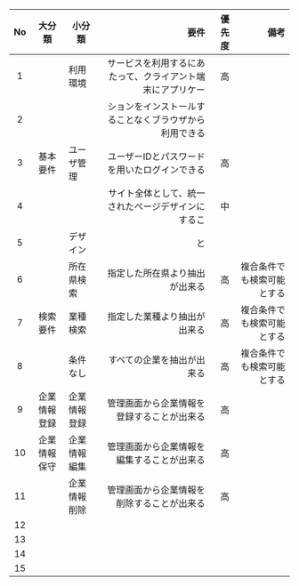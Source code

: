 |No|大分類|小分類|要件|優先度|備考|
|:----:|:------:|-|----:|----:|-----:|
|1| |利用環境|サービスを利用するにあたって、クライアント端末にアプリケー|高||
|2| ||ションをインストールすることなくブラウザから利用できる|||
|3|基本要件|ユーザ管理|ユーザーIDとパスワードを用いたログインできる|高|| 
|4|  ||サイト全体として、統一されたページデザインにするこ|中||
|5||デザイン|と|||
|6|  |所在県検索|指定した所在県より抽出が出来る|高|複合条件でも検索可能とする
|7|検索要件|業種検索|指定した業種より抽出が出来る|高|複合条件でも検索可能とする|
|8||条件なし|すべての企業を抽出が出来る|高|複合条件でも検索可能とする
|9|企業情報登録|企業情報登録|管理画面から企業情報を登録することが出来る|高||
|10|企業情報保守|企業情報編集|管理画面から企業情報を編集することが出来る|高||
|11|  |企業情報削除|管理画面から企業情報を削除することが出来る|高||
|12|  |  |
|13|  |  |
|14|  |  |
|15|  |  |

